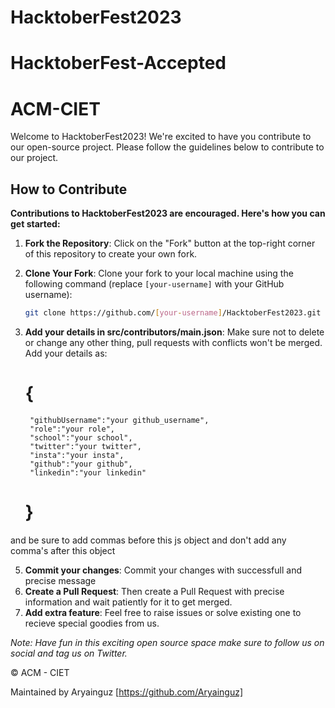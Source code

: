 # HacktoberFest2023
# HacktoberFest-Accepted
# ACM-CIET

Welcome to HacktoberFest2023! We're excited to have you contribute to our open-source project. Please follow the guidelines below to contribute to our project.

## How to Contribute

**Contributions to HacktoberFest2023 are encouraged. Here's how you can get started:**

1. **Fork the Repository**: Click on the "Fork" button at the top-right corner of this repository to create your own fork.

2. **Clone Your Fork**: Clone your fork to your local machine using the following command (replace `[your-username]` with your GitHub username):

   ```bash
   git clone https://github.com/[your-username]/HacktoberFest2023.git

3. **Add your details in src/contributors/main.json**: Make sure not to delete or change any other thing, pull requests with conflicts won't be merged. Add your details as:
   # {
        "githubUsername":"your github_username",
        "role":"your role",
        "school":"your school",
        "twitter":"your twitter",
        "insta":"your insta",
        "github":"your github",
        "linkedin":"your linkedin"
   # }
and be sure to add commas before this js object and don't add any comma's after this object

5. **Commit your changes**: Commit your changes with successfull and precise message
6. **Create a Pull Request**: Then create a Pull Request with precise information and wait patiently for it to get merged.
7. **Add extra feature**: Feel free to raise issues or solve existing one to recieve special goodies from us.

*Note: Have fun in this exciting open source space make sure to follow us on social and tag us on Twitter.*

© ACM - CIET

Maintained by Aryainguz [https://github.com/Aryainguz]
